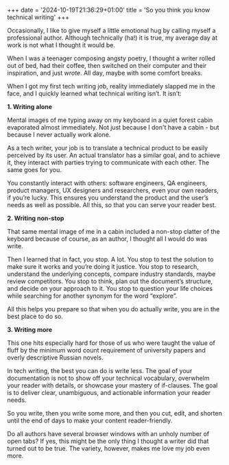 +++
date = '2024-10-19T21:36:29+01:00'
title = 'So you think you know technical writing'
+++

Occasionally, I like to give myself a little emotional hug by calling myself a professional author. Although technically (ha!) it is true, my average day at work is not what I thought it would be.  

When I was a teenager composing angsty poetry, I thought a writer rolled out of bed, had their coffee, then switched on their computer and their inspiration, and just _wrote_. All day, maybe with some comfort breaks. 

When I got my first tech writing job, reality immediately slapped me in the face, and I quickly learned what technical writing isn’t. It isn’t:

**1. Writing alone**

Mental images of me typing away on my keyboard in a quiet forest cabin evaporated almost immediately. Not just because I don't have a cabin - but because I never actually work alone.
 
As a tech writer, your job is to translate a technical product to be easily perceived by its user. An actual translator has a similar goal, and to achieve it, they interact with parties trying to communicate with each other. The same goes for you. 

You constantly interact with others: software engineers, QA engineers, product managers, UX designers and researchers, even your own readers, if you’re lucky. This ensures you understand the product and the user’s needs as well as possible. All this, so that you can serve your reader best.
 
**2. Writing non-stop**

That same mental image of me in a cabin included a non-stop clatter of the keyboard because of course, as an author, I thought all I would do was write. 

Then I learned that in fact, you stop. A lot. You stop to test the solution to make sure it works and you’re doing it justice. You stop to research, understand the underlying concepts, compare industry standards, maybe review competitors. You stop to think, plan out the document’s structure, and decide on your approach to it. You stop to question your life choices while searching for another synonym for the word “explore”.

All this helps you prepare so that when you do actually write, you are in the best place to do so. 
 
**3. Writing more**
 
This one hits especially hard for those of us who were taught the value of fluff by the minimum word count requirement of university papers and overly descriptive Russian novels.

In tech writing, the best you can do is write less. The goal of your documentation is not to show off your technical vocabulary, overwhelm your reader with details, or showcase your mastery of if-clauses. The goal is to deliver clear, unambiguous, and actionable information your reader needs. 

So you write, then you write some more, and then you cut, edit, and shorten until the end of days to make your content reader-friendly.
  
Do all authors have several browser windows with an unholy number of open tabs? If yes, this might be the only thing I thought a writer did that turned out to be true. The variety, however, makes me love my job even more. 

